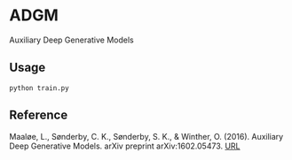 # ADGM

Auxiliary Deep Generative Models

## Usage

```
python train.py
```

## Reference

Maaløe, L., Sønderby, C. K., Sønderby, S. K., & Winther, O. (2016).
Auxiliary Deep Generative Models. arXiv preprint arXiv:1602.05473.
[URL](http://arxiv.org/abs/1602.05473)
